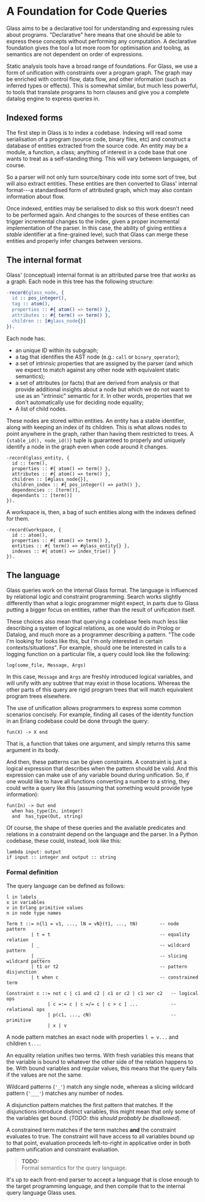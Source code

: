 # A Foundation for Code Queries

Glass aims to be a declarative tool for understanding and expressing rules
about programs. "Declarative" here means that one should be able to express
these concepts without performing any computation. A declarative foundation
gives the tool a lot more room for optimisation and tooling, as semantics
are not dependent on order of expressions.

Static analysis tools have a broad range of foundations. For Glass, we use
a form of unification with constraints over a program graph. The graph may
be enriched with control flow, data flow, and other information (such as
inferred types or effects). This is somewhat similar, but much less powerful,
to tools that translate programs to horn clauses and give you a complete
datalog engine to express queries in.


## Indexed forms

The first step in Glass is to index a codebase. Indexing will read some
serialisation of a program (source code, binary files, etc) and construct
a database of entities extracted from the source code. An entity may be
a module, a function, a class; anything of interest in a code base that
one wants to treat as a self-standing thing. This will vary between
languages, of course.

So a parser will not only turn source/binary code into some sort of tree, but
will also extract entities. These entities are then converted to Glass' internal
format---a standardised form of attributed graph, which may also contain
information about flow.

Once indexed, entities may be serialised to disk so this work doesn't need to be
performed again. And changes to the sources of these entities can trigger
incremental changes to the index, given a proper incremental implementation of
the parser. In this case, the ability of giving entities a *stable* identifier
at a fine-grained level, such that Glass can merge these entities and properly
infer changes between versions.


## The internal format

Glass' (conceptual) internal format is an attributed parse tree that *works* as
a graph. Each node in this tree has the following structure:

```erl
-record(glass_node, {
  id :: pos_integer(),
  tag :: atom(),
  properties :: #{ atom() => term() },
  attributes :: #{ term() => term() },
  children :: [#glass_node{}]
}).
```

Each node has:

  - an unique ID within its subgraph;
  - a tag that identifies the AST node (e.g.: `call` or `binary_operator`);
  - a set of intrinsic properties that are assigned by the parser (and which we
    expect to match against any other node with equivalent static semantics);
  - a set of attributes (or facts) that are derived from analysis or that
    provide additional insights about a node but which we do not want to use as
    an "intrinsic" semantic for it. In other words, properties that we don't
    automatically use for deciding node equality;
  - A list of child nodes.

These nodes are stored within entities. An entity has a stable identifier, along
with keeping an index of its children. This is what allows nodes to point
anywhere in the graph, rather than having them restricted to trees. A
`{stable_id(), node_id()}` tuple is guaranteed to properly and uniquely identify
a node in the graph even when code around it changes.

```
-record(glass_entity, {
  id :: term(),
  properties :: #{ atom() => term() },
  attributes :: #{ atom() => term() },
  children :: [#glass_node{}],
  children_index :: #{ pos_integer() => path() },
  dependencies :: [term()],
  dependants :: [term()]
}).
```

A workspace is, then, a bag of such entities along with the indexes defined for them.

```
-record(workspace, {
  id :: atom(),
  properties :: #{ atom() => term() },
  entities :: #{ term() => #glass_entity{} },
  indexes :: #{ atom() => index_trie() }
}).
```


## The language

Glass queries work on the internal Glass format. The language is influenced by
relational logic and constraint programming. Search works slightly differently
than what a logic programmer might expect, in parts due to Glass putting a
bigger focus on entities, rather than the result of unification itself.

These choices also mean that querying a codebase feels much less like
describing a system of logical relations, as one would do in Prolog or Datalog,
and much more as a programmer describing a pattern. "The code I'm looking for
looks like this, but I'm only interested in certain contexts/situations". For
example, should one be interested in calls to a logging function on a particular
file, a query could look like the following:

```
log(some_file, Message, Args)
```

In this case, `Message` and `Args` are freshly introduced logical variables,
and will unify with any subtree that may exist in those locations. Whereas
the other parts of this query are rigid program trees that will match equivalent
program trees elsewhere.

The use of unification allows programmers to express some common scenarios
concisely. For example, finding all cases of the identity function in an
Erlang codebase could be done through the query:

```
fun(X) -> X end
```

That is, a function that takes one argument, and simply returns this same
argument in its body.

And then, these patterns can be given constraints. A constraint is just a
logical expression that describes when the pattern should be valid. And this
expression can make use of any variable bound during unification. So, if one
would like to have all functions converting a number to a string, they could
write a query like this (assuming that something would provide type information):

```
fun(In) -> Out end
  when has_type(In, integer)
  and  has_type(Out, string)
```

Of course, the shape of these queries and the available predicates and relations
in a constraint depend on the language and the parser. In a Python codebase,
these could, instead, look like this:

```
lambda input: output
if input :: integer and output :: string
```

### Formal definition

The query language can be defined as follows:

```
l in labels
x in variables
v in Erlang primitive values
n in node type names

Term t ::= n{l1 = v1, ..., lN = vN}(t1, ..., tN)        -- node pattern
         | t = t                                        -- equality relation
         | _                                            -- wildcard pattern
         | ___                                          -- slicing wildcard pattern
         | t1 or t2                                     -- pattern disjunction
         | t when c                                     -- constrained term

Constraint c ::= not c | c1 and c2 | c1 or c2 | c1 xor c2   -- logical ops
               | c =:= c | c =/= c | c > c | ...            -- relational ops
               | p(c1, ..., cN)                             -- primitive
               | x | v
```

A node pattern matches an exact node with properties `l = v...` and children `t...`.

An equality relation unifies two terms. With fresh variables this means that the
variable is bound to whatever the other side of the relation happens to be. With
bound variables and regular values, this means that the query fails if the
values are not the same.

Wildcard patterns (`'_'`) match any single node, whereas a slicing wildcard
pattern (`'___'`) matches any number of nodes.

A disjunction pattern matches the first pattern that matches. If the
disjunctions introduce distinct variables, this might mean that only some of the
variables get bound. (*TODO: this should probably be disallowed*).

A constrained term matches if the term matches **and** the constraint evaluates
to true. The constraint will have access to all variables bound up to that
point, evaluation proceeds left-to-right in applicative order in both pattern
unification and constraint evaluation.

> **TODO:**  
> Formal semantics for the query language.

It's up to each front-end parser to accept a language that is close enough to
the target programming language, and then compile that to the internal query
language Glass uses.
